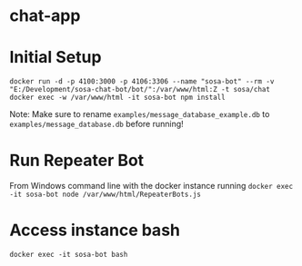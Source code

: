 # chat-app

# Initial Setup
`docker run -d -p 4100:3000 -p 4106:3306 --name "sosa-bot" --rm -v "E:/Development/sosa-chat-bot/bot/":/var/www/html:Z -t sosa/chat`
`docker exec -w /var/www/html -it sosa-bot npm install`

Note: Make sure to rename `examples/message_database_example.db` to `examples/message_database.db` before running! 

# Run Repeater Bot
From Windows command line with the docker instance running
`docker exec -it sosa-bot node /var/www/html/RepeaterBots.js`

# Access instance bash
`docker exec -it sosa-bot bash`
